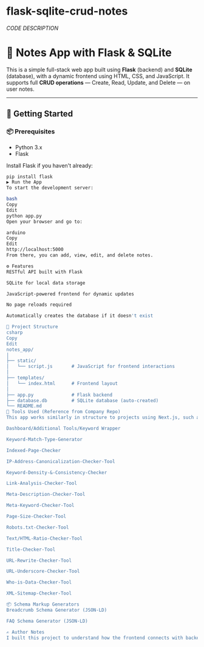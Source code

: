 # flask-sqlite-crud-notes

*CODE DESCRIPTION*
# 📝 Notes App with Flask & SQLite

This is a simple full-stack web app built using **Flask** (backend) and **SQLite** (database), with a dynamic frontend using HTML, CSS, and JavaScript. It supports full **CRUD operations** — Create, Read, Update, and Delete — on user notes.

---

## 🚀 Getting Started

### 📦 Prerequisites

- Python 3.x
- Flask

Install Flask if you haven't already:

```bash
pip install flask
▶️ Run the App
To start the development server:

bash
Copy
Edit
python app.py
Open your browser and go to:

arduino
Copy
Edit
http://localhost:5000
From there, you can add, view, edit, and delete notes.

⚙️ Features
RESTful API built with Flask

SQLite for local data storage

JavaScript-powered frontend for dynamic updates

No page reloads required

Automatically creates the database if it doesn't exist

📁 Project Structure
csharp
Copy
Edit
notes_app/
│
├── static/
│   └── script.js       # JavaScript for frontend interactions
│
├── templates/
│   └── index.html      # Frontend layout
│
├── app.py              # Flask backend
├── database.db         # SQLite database (auto-created)
└── README.md
🧰 Tools Used (Reference from Company Repo)
This app works similarly in structure to projects using Next.js, such as:

Dashboard/Additional Tools/Keyword Wrapper

Keyword-Match-Type-Generator

Indexed-Page-Checker

IP-Address-Canonicalization-Checker-Tool

Keyword-Density-&-Consistency-Checker

Link-Analysis-Checker-Tool

Meta-Description-Checker-Tool

Meta-Keyword-Checker-Tool

Page-Size-Checker-Tool

Robots.txt-Checker-Tool

Text/HTML-Ratio-Checker-Tool

Title-Checker-Tool

URL-Rewrite-Checker-Tool

URL-Underscore-Checker-Tool

Who-is-Data-Checker-Tool

XML-Sitemap-Checker-Tool

📦 Schema Markup Generators
Breadcrumb Schema Generator (JSON-LD)

FAQ Schema Generator (JSON-LD)

✍️ Author Notes
I built this project to understand how the frontend connects with backend APIs and handles persistent storage. It’s a minimal app with clean logic and room to scale.


